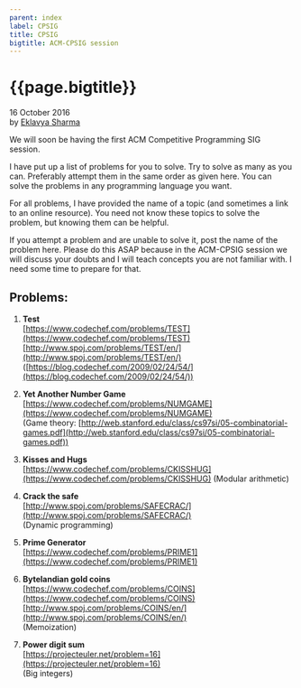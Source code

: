 ```yaml
---
parent: index
label: CPSIG
title: CPSIG
bigtitle: ACM-CPSIG session
---
```


# {{page.bigtitle}}

16 October 2016  
by [Eklavya Sharma](https://github.com/sharmaeklavya2)

We will soon be having the first ACM Competitive Programming SIG session.

I have put up a list of problems for you to solve.
Try to solve as many as you can.
Preferably attempt them in the same order as given here.
You can solve the problems in any programming language you want.

For all problems, I have provided the name of a topic (and sometimes a link to an online resource).
You need not know these topics to solve the problem, but knowing them can be helpful.

If you attempt a problem and are unable to solve it, post the name of the problem here.
Please do this ASAP because in the ACM-CPSIG session we will discuss your doubts
and I will teach concepts you are not familiar with.
I need some time to prepare for that.

## Problems:

1.	**Test**  
	[https://www.codechef.com/problems/TEST](https://www.codechef.com/problems/TEST)  
	[http://www.spoj.com/problems/TEST/en/](http://www.spoj.com/problems/TEST/en/)  
	([https://blog.codechef.com/2009/02/24/54/](https://blog.codechef.com/2009/02/24/54/))

2.	**Yet Another Number Game**  
	[https://www.codechef.com/problems/NUMGAME](https://www.codechef.com/problems/NUMGAME)  
	(Game theory: [http://web.stanford.edu/class/cs97si/05-combinatorial-games.pdf](http://web.stanford.edu/class/cs97si/05-combinatorial-games.pdf))

3.	**Kisses and Hugs**  
	[https://www.codechef.com/problems/CKISSHUG](https://www.codechef.com/problems/CKISSHUG)
	(Modular arithmetic)

4.	**Crack the safe**  
	[http://www.spoj.com/problems/SAFECRAC/](http://www.spoj.com/problems/SAFECRAC/)  
	(Dynamic programming)

5.	**Prime Generator**  
	[https://www.codechef.com/problems/PRIME1](https://www.codechef.com/problems/PRIME1)

6.	**Bytelandian gold coins**  
	[https://www.codechef.com/problems/COINS](https://www.codechef.com/problems/COINS)  
	[http://www.spoj.com/problems/COINS/en/](http://www.spoj.com/problems/COINS/en/)  
	(Memoization)

7.	**Power digit sum**  
	[https://projecteuler.net/problem=16](https://projecteuler.net/problem=16)  
	(Big integers)
